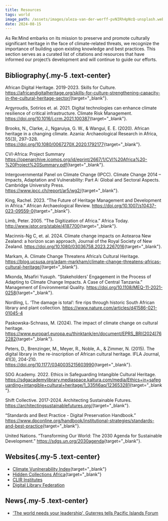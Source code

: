 ```yaml
---
title: Resources
tags: world
image_path: /assets/images/aleza-van-der-werff-pvNIRh4pNcQ-unsplash.webp
date: 2024-08-15
---
```


As Re:Mind embarks on its mission to preserve and promote culturally significant heritage in the face of climate-related threats, we recognize the importance of building upon existing knowledge and best practices. This section serves as a curated list of citations and resources that have informed our project’s development and will continue to guide our efforts.

<!-- more -->

## Bibliography{.my-5 .text-center}

African Digital Heritage. 2019-2023. Skills for Culture. <https://africandigitalheritage.org/skills-for-culture-strengthening-capacity-in-the-cultural-heritage-sector/>{target="_blank"}.

Argyroudis, Sotirios et. al. 2021. Digital technologies can enhance climate resilience of critical infrastructure. Climate Risk Management. <https://doi.org/10.1016/j.crm.2021.100387>{target="_blank"}.

Brooks, N., Clarke, J., Ngaruiya, G. W., & Wangui, E. E. (2020). African heritage in a changing climate. Azania: Archaeological Research in Africa, 55(3), 297–328. <https://doi.org/10.1080/0067270X.2020.1792177>{target="_blank"}.

CVI-Africa: Project Summary <https://openarchive.icomos.org/id/eprint/2667/1/CVI%20Africa%20-%20Project%20Summary.pdf>{target="_blank"}.

Intergovernmental Panel on Climate Change (IPCC). Climate Change 2014 – Impacts, Adaptation and Vulnerability: Part A: Global and Sectoral Aspects. Cambridge University Press. <https://www.ipcc.ch/report/ar5/wg2/>{target="_blank"}.

King, Rachel. 2023. “The Future of Heritage Management and Development in Africa.” African Archaeological Review. <https://doi.org/10.1007/s10437-023-09559-0>{target="_blank"}.

Limb, Peter. 2005. “The Digitization of Africa.” Africa Today. <http://www.jstor.org/stable/4187700>{target="_blank"}.

Macinnis-Ng C, et. al. 2024. Climate change impacts on Aotearoa New Zealand: a horizon scan approach, Journal of the Royal Society of New Zealand. <https://doi.org/10.1080/03036758.2023.2267016>{target="_blank"}.

Markam, A. Climate Change Threatens Africa’s Cultural Heritage. <https://blog.ucsusa.org/adam-markham/climate-change-threatens-africas-cultural-heritage/>{target="_blank"}.

Mkonda, Msafiri Yusuph. “Stakeholders’ Engagement in the Process of Adapting to Climate Change Impacts. A Case of Central Tanzania.” Management of Environmental Quality. <https://doi.org/10.1108/MEQ-11-2021-0258>{target="_blank"}.

Nordling, L. ‘The damage is total’: fire rips through historic South African library and plant collection. <https://www.nature.com/articles/d41586-021-01045-4>

Paskowska-Schnass, M. (2024). The impact of climate change on cultural heritage. <https://www.europarl.europa.eu/thinktank/en/document/EPRS_BRI(2024)762282>{target="_blank"}.

Peters, D., Brenzinger, M., Meyer, R., Noble, A., & Zimmer, N. (2015). The digital library in the re-inscription of African cultural heritage. IFLA Journal, 41(3), 204-210. <https://doi.org/10.1177/0340035215603990>{target="_blank"}.

SDG Academy. 2022. Ethics in Safeguarding Intangible Cultural Heritage. <https://sdgacademylibrary.mediaspace.kaltura.com/media/Ethics+in+safeguarding+intangible+cultural+heritage/1_335fi6aq/123653281>{target="_blank"}.

Shift Collective. 2017-2024. Architecting Sustainable Futures. <https://architectingsustainablefutures.org/>{target="_blank"}.

“Standards and Best Practice - Digital Preservation Handbook.” <https://www.dpconline.org/handbook/institutional-strategies/standards-and-best-practice>{target="_blank"}.


United Nations. “Transforming Our World: The 2030 Agenda for Sustainable Development.” <https://sdgs.un.org/2030agenda>{target="_blank"}.

## Websites{.my-5 .text-center}

* [Climate Vunlnerability Index](https://cvi-heritage.org/){target="_blank"}
* [Hidden Collections Africa](https://hiddencollections.africa/){target="_blank"}
* [CLIR Institutes](https://institutes.clir.org/)
* [Digital Library Federation](https://www.diglib.org/)

## News{.my-5 .text-center}

* ['The world needs your leadership', Guterres tells Pacific Islands Forum](https://news.un.org/en/story/2024/08/1153541)
